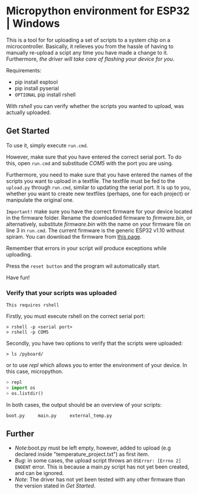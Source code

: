 # Micropython environment for ESP32 | Windows

This is a tool for for uploading a set of scripts to a system chip on a microcontroller. Basically, it relieves you from the hassle of having to manually re-upload a scipt any time you have made a change to it. Furthermore, *the driver will take care of flashing your device for you*.

Requirements:
* pip install esptool
* pip install pyserial
* `OPTIONAL` pip install rshell

With *rshell* you can verify whether the scripts you wanted to upload, was actually uploaded.

## Get Started

To use it, simply execute `run.cmd`.<br>

However, make sure that you have entered the correct serial port. To do this, open `run.cmd` and substitude *COM5* with the port you are using. <br>

Furthermore, you need to make sure that you have entered the names of the scripts you want to upload in a textfile. The textfile must be fed to the `upload.py` through `run.cmd`, similar to updating the serial port. It is up to you, whether you want to create new textfiles (perhaps, one for each project) or manipulate the original one.<br>

`Important!` make sure you have the correct firmware for your device located in the firmware folder. Rename the downloaded firmware to *firmware.bin*, or alternatively, substitute *firmware.bin* with the name on your firmware file on line 3 in `run.cmd`. The current firmware is the generic ESP32 v1.10 without spiram. You can download the firmware from [this page](http://micropython.org/download).<br>

Remember that errors in your script _will_ produce exceptions while uploading.<br>

Press the `reset button` and the program wil automatically start.

Have fun!

### Verify that your scripts was uploaded

`This requires rshell`

Firstly, you must execute rshell on the correct serial port:

```
> rshell -p <serial port>
> rshell -p COM5
```

Secondly, you have two options to verify that the scripts were uploaded:

```
> ls /pyboard/ 
```

or to use *repl* which allows you to enter the environment of your device. In this case, micropython.

```python
> repl
> import os
> os.listdir()
```

In both cases, the output should be an overview of your scripts:

```
boot.py     main.py     external_temp.py
```

## Further

* *Note*:boot.py must be left empty, however, added to upload (e.g declared inside "temperature_project.txt") as first item.
* *Bug*: in some cases, the upload script throws an `OSError: [Errno 2] ENOENT` error. This is because a main.py script has not yet been created, and can be ignored. 
* *Note*: The driver has not yet been tested with any other firmware than the version stated in _Get Started_.